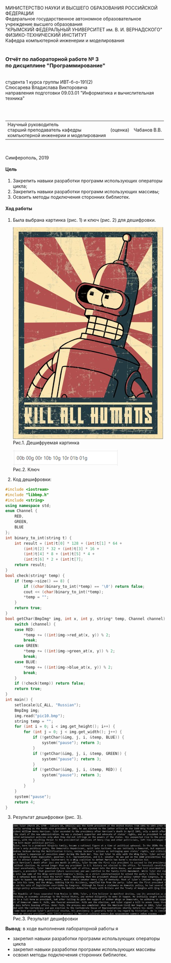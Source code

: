 
МИНИСТЕРСТВО НАУКИ  И ВЫСШЕГО ОБРАЗОВАНИЯ РОССИЙСКОЙ ФЕДЕРАЦИИ  
Федеральное государственное автономное образовательное учреждение высшего образования  
"КРЫМСКИЙ ФЕДЕРАЛЬНЫЙ УНИВЕРСИТЕТ им. В. И. ВЕРНАДСКОГО"  
ФИЗИКО-ТЕХНИЧЕСКИЙ ИНСТИТУТ  
Кафедра компьютерной инженерии и моделирования
<br/><br/>
### Отчёт по лабораторной работе № 3<br/> по дисциплине "Программирование"
<br/>
​
студента 1 курса группы ИВТ-б-о-191(2)  
<br/>Слюсарева Владислава Викторовича  
<br/>направления подготовки 09.03.01 "Информатика и вычислительная техника" 

<br/><br/>
<table>
<tr><td>Научный руководитель<br/> старший преподаватель кафедры<br/> компьютерной инженерии и моделирования</td>
<td>(оценка)</td>
<td>Чабанов В.В.</td>
</tr>
</table>
<br/><br/>
​
Симферополь, 2019

#### Цель
1. Закрепить навыки разработки программ использующих операторы цикла;
2. Закрепить навыки разработки программ использующих массивы;
3. Освоить методы подключения сторонних библиотек.

#### Ход работы

1. Была выбрана картинка (рис. 1) и ключ (рис. 2) для дешифровки.
   
    ![](Scrins/pic10.bmp)   
    Рис.1. Дешифруемая картинка
  
    ![](Scrins/Key.PNG)<br/>
    Рис.2. Ключ

2. Код дешифровки:

```C++
#include <iostream>
#include "libbmp.h"
#include <string>
using namespace std;
enum Channel {
	RED,
	GREEN,
	BLUE
};
int binary_to_int(string t) {
	int result = (int)t[0] * 128 + (int)t[1] * 64 +
		(int)t[2] * 32 + (int)t[3] * 16 +
		(int)t[4] * 8 + (int)t[5] * 4 +
		(int)t[6] * 2 + (int)t[7];
	return result;
}
bool check(string* temp) {
	if (temp->size() == 8) {
		if ((char)binary_to_int(*temp) == '\0') return false;
		cout << (char)binary_to_int(*temp);
		*temp = "";
	}
	return true;
}
bool getChar(BmpImg* img, int x, int y, string* temp, Channel channel) {
	switch (channel) {
	case RED:
		*temp += ((int)img->red_at(x, y)) % 2;
		break;
	case GREEN:
		*temp += ((int)img->green_at(x, y)) % 2;
		break;
	case BLUE:
		*temp += ((int)img->blue_at(x, y)) % 2;
		break;
	}
	if (!check(temp)) return false;
	return true;
}
int main() {
	setlocale(LC_ALL, "Russian");
	BmpImg img;
	img.read("pic10.bmp");
	string temp = "";
	for (int i = 0; i < img.get_height(); i++) {
		for (int j = 0; j < img.get_width(); j++) {
			if (!getChar(&img, j, i, &temp, BLUE)) {
				system("pause"); return 3;
			}
			if (!getChar(&img, j, i, &temp, GREEN)) {
				system("pause"); return 3;
			}
			if (!getChar(&img, j, i, &temp, RED)) {
				system("pause"); return 3;
			}
		}
	}
	system("pause");
	return 4;
}
```

3. Результат дешифровки (рис. 3).

   ![](Scrins/Result.PNG)
   Рис.3. Результат дешифровки

**Вывод**: 
в ходе выполнения лабораторной работы я 
* закрепил навыки разработки программ использующих операторы цикла 
* закрепил навыки разработки программ использующих массивы 
* освоил методы подключения сторонних библиотек.
